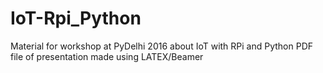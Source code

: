 # IoT-Rpi_Python
Material for workshop at PyDelhi 2016 about IoT with RPi and Python
PDF file of presentation made using LATEX/Beamer

